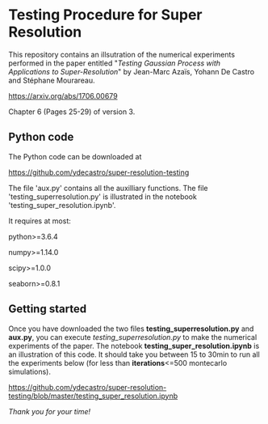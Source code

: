 
# Testing Procedure for Super Resolution

This repository contains an illsutration of the numerical experiments performed in the paper entitled
"*Testing Gaussian Process with Applications to Super-Resolution*" by Jean-Marc Azaïs, Yohann De Castro and Stéphane Mourareau.

https://arxiv.org/abs/1706.00679

Chapter 6 (Pages 25-29) of version 3.

## Python code

The Python code can be downloaded at 

https://github.com/ydecastro/super-resolution-testing

The file 'aux.py' contains all the auxilliary functions. The file 'testing_superresolution.py' is illustrated in the notebook 'testing_super_resolution.ipynb'.

It requires at most:

python>=3.6.4

numpy>=1.14.0

scipy>=1.0.0

seaborn>=0.8.1

## Getting started

Once you have downloaded the two files **testing_superresolution.py** and **aux.py**, you can execute *testing_superresolution.py* to make the numerical experiments of the paper. The notebook **testing_super_resolution.ipynb** is an illustration of this code. It should take you between 15 to 30min to run all the experiments below (for less than **iterations**<=500 montecarlo simulations).

https://github.com/ydecastro/super-resolution-testing/blob/master/testing_super_resolution.ipynb

*Thank you for your time!*
